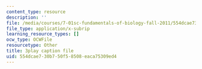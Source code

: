 ```yaml
---
content_type: resource
description: ''
file: /media/courses/7-01sc-fundamentals-of-biology-fall-2011/554dcae730b750f58508eaca75309ed4_nCBTC3-xsLM.vtt
file_type: application/x-subrip
learning_resource_types: []
ocw_type: OCWFile
resourcetype: Other
title: 3play caption file
uid: 554dcae7-30b7-50f5-8508-eaca75309ed4
---
```

